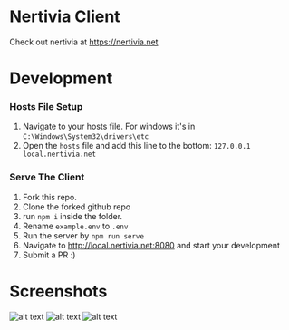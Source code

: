 # Nertivia Client
Check out nertivia at https://nertivia.net

# Development

### Hosts File Setup
1. Navigate to your hosts file. For windows it's in `C:\Windows\System32\drivers\etc`
2. Open the `hosts` file and add this line to the bottom: `127.0.0.1 local.nertivia.net`

### Serve The Client
1. Fork this repo.
2. Clone the forked github repo
3. run `npm i` inside the folder.
4. Rename `example.env` to `.env`
5. Run the server by `npm run serve`
6. Navigate to http://local.nertivia.net:8080 and start your development
7. Submit a PR :)


# Screenshots
![alt text](https://raw.githubusercontent.com/supertiger1234/nertivia-client-ts/master/preview/Nertivia%20Client.jpg)
![alt text](https://raw.githubusercontent.com/supertiger1234/nertivia-client-ts/master/preview/Nertivia%20Servers%20List.jpg)
![alt text](https://raw.githubusercontent.com/supertiger1234/nertivia-client-ts/master/preview/Nertivia%20Dashboard.jpg)

